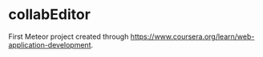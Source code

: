 # collabEditor

First Meteor project created through https://www.coursera.org/learn/web-application-development.
